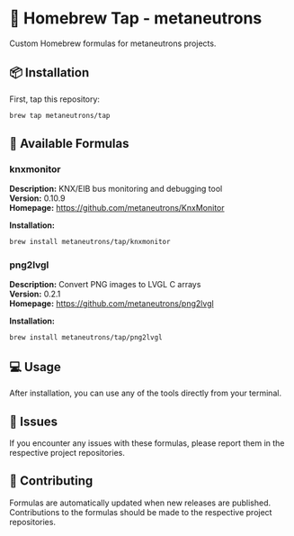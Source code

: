 # 🍺 Homebrew Tap - metaneutrons

Custom Homebrew formulas for metaneutrons projects.

## 📦 Installation

First, tap this repository:

```bash
brew tap metaneutrons/tap
```

## 🚀 Available Formulas


### knxmonitor

**Description:** KNX/EIB bus monitoring and debugging tool  
**Version:** 0.10.9  
**Homepage:** https://github.com/metaneutrons/KnxMonitor  

**Installation:**
```bash
brew install metaneutrons/tap/knxmonitor
```


### png2lvgl

**Description:** Convert PNG images to LVGL C arrays  
**Version:** 0.2.1  
**Homepage:** https://github.com/metaneutrons/png2lvgl  

**Installation:**
```bash
brew install metaneutrons/tap/png2lvgl
```


## 💻 Usage

After installation, you can use any of the tools directly from your terminal.

## 🐛 Issues

If you encounter any issues with these formulas, please report them in the respective project repositories.

## 🤝 Contributing

Formulas are automatically updated when new releases are published. Contributions to the formulas should be made to the respective project repositories.
